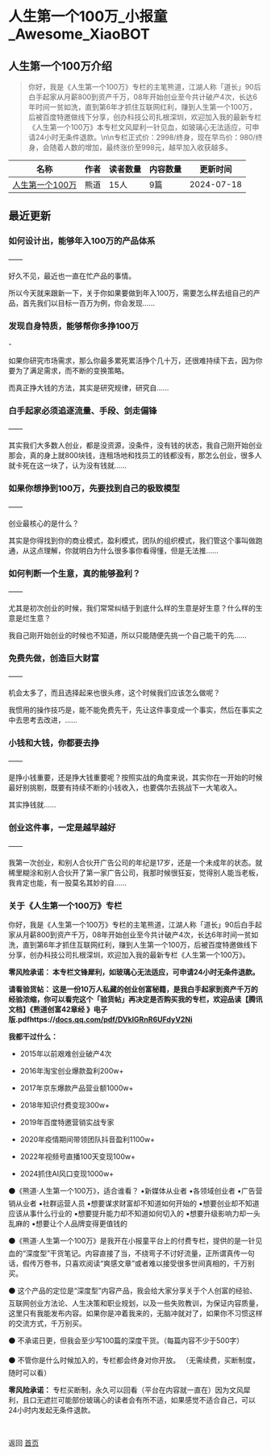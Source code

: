 # 人生第一个100万_小报童_Awesome_XiaoBOT

## 人生第一个100万介绍
> 你好，我是《人生第一个100万》专栏的主笔熊道，江湖人称「道长」90后白手起家从月薪800到资产千万，08年开始创业至今共计破产4次，长达6年时间一贫如洗，直到第6年才抓住互联网红利，赚到人生第一个100万，后被百度特邀做线下分享，创办科技公司扎根深圳，欢迎加入我的最新专栏《人生第一个100万》本专栏文风犀利一针见血，如玻璃心无法适应，可申请24小时无条件退款。\n\n专栏正式价：2998/终身，现在早鸟价：980/终身，会随着人数的增加，最终涨价至998元，越早加入收获越多。  
  


|名称|作者|读者数量|内容数量|更新时间|
|---|---|---|---|---|
|[人生第一个100万](https://xiaobot.net/p/daozhang01?refer=9c3f1c95-a052-465a-9902-f6d75080262a)|熊道|15人|9篇|2024-07-18|

## 最近更新
### 如何设计出，能够年入100万的产品体系

——

好久不见，最近也一直在忙产品的事情。

所以今天就来跟新一下，关于你如果要做到年入100万，需要怎么样去组自己的产品，首先我们以目标一百万为例，你会发现......

### 发现自身特质，能够帮你多挣100万

\-

如果你研究市场需求，那么你最多累死累活挣个几十万，还很难持续下去，因为你要为了满足需求，而不断的变换策略。

而真正挣大钱的方法，其实是研究规律，研究自......

### 白手起家必须追逐流量、手段、剑走偏锋

——

其实我们大多数人创业，都是没资源，没条件，没有钱的状态，我自己刚开始创业那会，真的身上就800块钱，连租场地和找员工的钱都没有，那怎么创业，很多人就卡死在这一块了，认为没有钱就......

### 如果你想挣到100万，先要找到自己的极致模型

——

创业最核心的是什么？

其实是你得找到你的商业模式，盈利模式，团队的组织模式，我们管这个事叫做跑通，从这点理解，你就明白为什么很多事你看得懂，但是无法推......

### 如何判断一个生意，真的能够盈利？

——

尤其是初次创业的时候，我们常常纠结于到底什么样的生意是好生意？什么样的生意是烂生意？

我自己刚开始创业的时候也不知道，所以只能随便先挑一个自己能干的先......

### 免费先做，创造巨大财富

——

机会太多了，而且选择起来也很头疼，这个时候我们应该怎么做呢？

我惯用的操作技巧是，能不能免费先干，先让这件事变成一个事实，然后在事实之中去思考去改进，......

### 小钱和大钱，你都要去挣

——

是挣小钱重要，还是挣大钱重要呢？按照实战的角度来说，其实你在一开始的时候最好别挑剔，既要有持续不断的小钱收入，也要偶尔去挑战下一大笔收入。

其实挣钱就......

### 创业这件事，一定是越早越好

——

我第一次创业，和别人合伙开广告公司的年纪是17岁，还是一个未成年的状态。就稀里糊涂和别人合伙开了第一家广告公司，我那时候很狂妄，觉得别人能当老板，我肯定也能，有一股莫名其妙的自......

### 关于《人生第一个100万》专栏

你好，我是《人生第一个100万》专栏的主笔熊道，江湖人称「道长」90后白手起家从月薪800到资产千万，08年开始创业至今共计破产4次，长达6年时间一贫如洗，直到第6年才抓住互联网红利，赚到人生第一个100万，后被百度特邀做线下分享，创办科技公司扎根深圳，欢迎加入我的最新专栏《人生第一个100万》。

**零风险承诺： 本专栏文锋犀利，如玻璃心无法适应，可申请24小时无条件退款。**

**请看验货帖：
这是一份10万人私藏的创业创富秘籍，是我白手起家到资产千万的经验浓缩，你可以看完这个「验货帖」再决定是否购买我的专栏，欢迎品读【腾讯文档】《熊道创富42章经
》电子版.pdfhttps://**[**docs.qq.com/pdf/DVklGRnR6UFdyV2Ni**](http://docs.qq.com/pdf/DVklGRnR6UFdyV2Ni)

**我都干过什么：**

  * 2015年以前艰难创业破产4次

  * 2016年淘宝创业爆款盈利200w+

  * 2017年京东爆款产品营业额1000w+

  * 2018年知识付费变现300w+

  * 2019年百度特邀营销实战专家

  * 2020年疫情期间带领团队抖音盈利1100w+

  * 2022年视频号直播100天变现100w+

  * 2024抓住AI风口变现1000w+

⚫《熊道·人生第一个100万》，适合谁看？ ▪新媒体从业者 ▪各领域创业者 ▪广告营销从业者 ▪社群运营人员 ▪想要谋求财富却不知道如何开始的
▪想要创业却不知道应该从事什么行业的 ▪想要提升能力却不知道如何切入的 ▪想要升级影响力却一头乱麻的 ▪想要让个人品牌变得更值钱的

⚫《熊道·人生第一个100万》是我开在小报童平台上的付费专栏，提供的是一针见血的“深度型”干货笔记。内容直接了当，不绕弯子不讨好流量，正所谓真传一句话，假传万卷书，只喜欢阅读“爽感文章”或者难以接受很多世间真相的，千万别买。

⚫
这个产品的定位是“深度型”内容产品，我会给大家分享关于个人创富的经验、互联网创业方法论、人生决策和职业规划，以及一些失败教训，为保证内容质量，这里只有我能发布内容。如果你是冲着我来的，无脑冲就对了，如果你不习惯这样的交流方式，千万别买。

⚫ 不承诺日更，但我会至少写100篇的深度干货。（每篇内容不少于500字）

⚫ 不管你是什么时候加入的，专栏都会终身对你开放。 （无需续费，买断制度，随时可以看）

**零风险承诺：**
专栏买断制，永久可以回看（平台在内容就一直在）因为文风犀利，且口无遮拦可能部份玻璃心的读者会有所不适，如果感觉不适合自己，可以24小时内发起无条件退款。


<a href="https://github.com/Reno9527/awesome-xiaobot" style="color: white; text-decoration: none;">awesome-xiaobot</a>

返回 [首页](../README.md)
